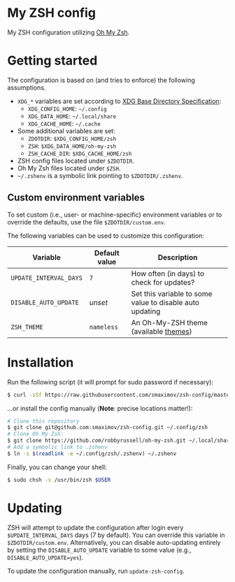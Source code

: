 # My ZSH config

My ZSH configuration utilizing [Oh My Zsh](http://ohmyz.sh/).

# Getting started

The configuration is based on (and tries to enforce) the
following assumptions.

* `XDG_*` variables are set according to
  [XDG Base Directory Specification](https://specifications.freedesktop.org/basedir-spec/basedir-spec-latest.html):
  + `XDG_CONFIG_HOME`: `~/.config`
  + `XDG_DATA_HOME`: `~/.local/share`
  + `XDG_CACHE_HOME`: `~/.cache`
* Some additional variables are set:
  + `ZDOTDIR`: `$XDG_CONFIG_HOME/zsh`
  + `ZSH`: `$XDG_DATA_HOME/oh-my-zsh`
  + `ZSH_CACHE_DIR`: `$XDG_CACHE_HOME/zsh`
* ZSH config files located under `$ZDOTDIR`.
* Oh My Zsh files located under `$ZSH`.
* `~/.zshenv` is a symbolic link pointing to `$ZDOTDIR/.zshenv`.

## Custom environment variables

To set custom (i.e., user- or machine-specific) environment variables or
to override the defaults, use the file `$ZDOTDIR/custom.env`.

The following variables can be used to customize this configuration:

| Variable | Default value | Description |
|----------|---------|-------------|
| `UPDATE_INTERVAL_DAYS` | `7` | How often (in days) to check for updates? |
| `DISABLE_AUTO_UPDATE` | _unset_ | Set this variable to some value to disable auto updating |
| `ZSH_THEME` | `nameless` | An Oh-My-ZSH theme (available [themes][]) |

[themes]: https://github.com/robbyrussell/oh-my-zsh/tree/master/themes/

# Installation

Run the following script (it will prompt for sudo password if necessary):

``` bash
$ curl -sSf https://raw.githubusercontent.com/smaximov/zsh-config/master/tools/install.sh | sh
```

...or install the config manually (**Note**: precise locations matter!):

``` bash
# Clone this repository
$ git clone git@github.com:smaximov/zsh-config.git ~/.config/zsh
# Clone Oh My Zsh:
$ git clone https://github.com/robbyrussell/oh-my-zsh.git ~/.local/share/oh-my-zsh
# Add a symbolic link to .zshenv
$ ln -s $(readlink -e ~/.config/zsh/.zshenv) ~/.zshenv
```

Finally, you can change your shell:

``` bash
$ sudo chsh -s /usr/bin/zsh $USER
```

# Updating

ZSH will attempt to update the configuration after login every
`$UPDATE_INTERVAL_DAYS` days (7 by default).
You can override this variable in `$ZDOTDIR/custom.env`.
Alternatively, you can disable auto-updating entirely by
setting the `DISABLE_AUTO_UPDATE` variable to some value (e.g., `DISABLE_AUTO_UPDATE=yes`).

To update the configuration manually, run `update-zsh-config`.
